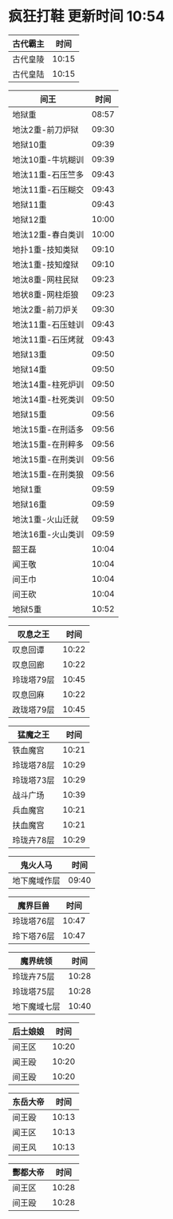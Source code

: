 # 疯狂打鞋 更新时间 10:54

| 古代霸主   | 时间    |
|--------|-------|
| 古代皇陵 | 10:15 |
| 古代皇陆 | 10:15 |

| 间王   | 时间    |
|--------|-------|
| 地狱重 | 08:57 |
| 地汰2重-前刀炉狱 | 09:30 |
| 地狱10重 | 09:39 |
| 地汰10重-牛坑糊训 | 09:39 |
| 地汰11重-石压竺多 | 09:43 |
| 地汰11重-石压糊交 | 09:43 |
| 地狱11重 | 09:43 |
| 地狱12重 | 10:00 |
| 地汰12重-春白类训 | 10:00 |
| 地扑1重-技知类狱 | 09:10 |
| 地汰1重-技知煌狱 | 09:10 |
| 地汰8重-网柱民狱 | 09:23 |
| 地状8重-网柱炬狼 | 09:23 |
| 地汰2重-前刀炉关 | 09:30 |
| 地汰11重-石压蛙训 | 09:43 |
| 地汰11重-石压烤就 | 09:43 |
| 地狱13重 | 09:50 |
| 地狱14重 | 09:50 |
| 地汰14重-柱死炉训 | 09:50 |
| 地汰14重-杜死类训 | 09:50 |
| 地狱15重 | 09:56 |
| 地汰15重-在刑适多 | 09:56 |
| 地汰15重-在刑粹多 | 09:56 |
| 地汰15重-在刑类训 | 09:56 |
| 地汰15重-在刑类狼 | 09:56 |
| 地狱1重 | 09:59 |
| 地狱16重 | 09:59 |
| 地汰1重-火山迁就 | 09:59 |
| 地汰16重-火山类训 | 09:59 |
| 韶王磊 | 10:04 |
| 闻王敬 | 10:04 |
| 间王巾 | 10:04 |
| 间王砍 | 10:04 |
| 地狱5重 | 10:52 |

| 叹息之王   | 时间    |
|--------|-------|
| 叹息回谭 | 10:22 |
| 叹息回廊 | 10:22 |
| 玲珑塔79层 | 10:45 |
| 叹息回麻 | 10:22 |
| 政珑塔79层 | 10:45 |

| 猛魔之王   | 时间    |
|--------|-------|
| 铁血魔宫 | 10:21 |
| 玲珑塔78层 | 10:29 |
| 玲珑塔73层 | 10:29 |
| 战斗广场 | 10:39 |
| 兵血魔宫 | 10:21 |
| 扶血魔宫 | 10:21 |
| 玲珑卉78层 | 10:29 |

| 鬼火人马   | 时间    |
|--------|-------|
| 地下魔域作层 | 09:40 |

| 魔界巨兽   | 时间    |
|--------|-------|
| 玲珑塔76层 | 10:47 |
| 玲下塔76层 | 10:47 |

| 魔界统领   | 时间    |
|--------|-------|
| 玲珑卉75层 | 10:28 |
| 玲珑塔75层 | 10:28 |
| 地下魔域七层 | 10:40 |

| 后土娘娘   | 时间    |
|--------|-------|
| 间王区 | 10:20 |
| 闻王殴 | 10:20 |
| 间王殴 | 10:20 |

| 东岳大帝   | 时间    |
|--------|-------|
| 间王殴 | 10:13 |
| 闻王区 | 10:13 |
| 间王风 | 10:13 |

| 酆都大帝   | 时间    |
|--------|-------|
| 间王区 | 10:28 |
| 间王殴 | 10:28 |